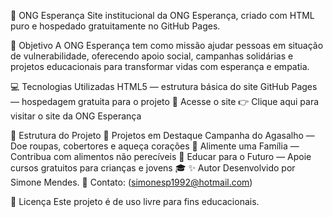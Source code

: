 🌿 ONG Esperança
Site institucional da ONG Esperança, criado com HTML puro e hospedado gratuitamente no GitHub Pages.

🌟 Objetivo
A ONG Esperança tem como missão ajudar pessoas em situação de vulnerabilidade, oferecendo apoio social, campanhas solidárias e projetos educacionais para transformar vidas com esperança e empatia.

💻 Tecnologias Utilizadas
HTML5 — estrutura básica do site
GitHub Pages — hospedagem gratuita para o projeto
🚀 Acesse o site
👉 Clique aqui para visitar o site da ONG Esperança

📂 Estrutura do Projeto
📢 Projetos em Destaque
Campanha do Agasalho — Doe roupas, cobertores e aqueça corações 💙
Alimente uma Família — Contribua com alimentos não perecíveis 🍞
Educar para o Futuro — Apoie cursos gratuitos para crianças e jovens 🎓
✨ Autor
Desenvolvido por Simone Mendes.
📧 Contato: (simonesp1992@hotmail.com)

📜 Licença
Este projeto é de uso livre para fins educacionais.
